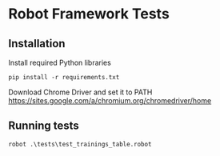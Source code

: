 # Robot Framework Tests

## Installation
Install required Python libraries

````
pip install -r requirements.txt
````

Download Chrome Driver and set it to PATH
https://sites.google.com/a/chromium.org/chromedriver/home

## Running tests

````
robot .\tests\test_trainings_table.robot
````